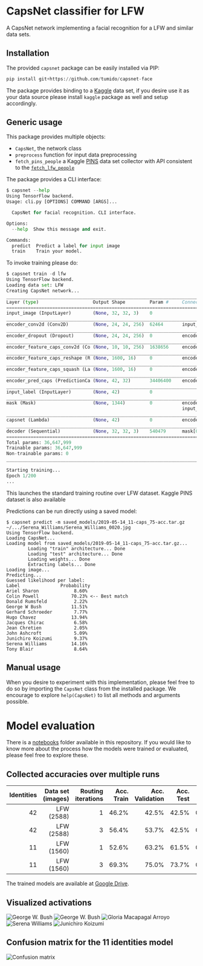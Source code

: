 # CapsNet classifier for LFW

A CapsNet network implementing a facial recognition for a LFW and similar data sets.


## Installation

The provided `capsnet` package can be easily installed via PIP:

```python
pip install git+https://github.com/tumido/capsnet-face
```

The package provides binding to a [Kaggle](https://www.kaggle.com) data set, if you desire use it as your data source please install `kaggle` package as well and setup accordingly.

## Generic usage

This package provides multiple objects:

- `CapsNet`, the network class
- `preprocess` function for input data preprocessing
- `fetch_pins_people` a Kaggle [PINS](https://www.kaggle.com/frules11/pins-face-recognition) data set collector with API consistent to the [`fetch_lfw_people`](https://scikit-learn.org/stable/modules/generated/sklearn.datasets.fetch_lfw_people.html)

The package provides a CLI interface:

```python
$ capsnet --help
Using TensorFlow backend.
Usage: cli.py [OPTIONS] COMMAND [ARGS]...

  CapsNet for facial recognition. CLI interface.

Options:
  --help  Show this message and exit.

Commands:
  predict  Predict a label for input image
  train    Train your model.
```

To invoke training please do:

```python
$ capsnet train -d lfw
Using TensorFlow backend.
Loading data set: LFW
Creating CapsNet network...
__________________________________________________________________________________________________
Layer (type)                    Output Shape         Param #     Connected to
==================================================================================================
input_image (InputLayer)        (None, 32, 32, 3)    0
__________________________________________________________________________________________________
encoder_conv2d (Conv2D)         (None, 24, 24, 256)  62464       input_image[0][0]
__________________________________________________________________________________________________
encoder_dropout (Dropout)       (None, 24, 24, 256)  0           encoder_conv2d[0][0]
__________________________________________________________________________________________________
encoder_feature_caps_conv2d (Co (None, 10, 10, 256)  1638656     encoder_dropout[0][0]
__________________________________________________________________________________________________
encoder_feature_caps_reshape (R (None, 1600, 16)     0           encoder_feature_caps_conv2d[0][0]
__________________________________________________________________________________________________
encoder_feature_caps_squash (La (None, 1600, 16)     0           encoder_feature_caps_reshape[0][0
__________________________________________________________________________________________________
encoder_pred_caps (PredictionCa (None, 42, 32)       34406400    encoder_feature_caps_squash[0][0]
__________________________________________________________________________________________________
input_label (InputLayer)        (None, 42)           0
__________________________________________________________________________________________________
mask (Mask)                     (None, 1344)         0           encoder_pred_caps[0][0]
                                                                 input_label[0][0]
__________________________________________________________________________________________________
capsnet (Lambda)                (None, 42)           0           encoder_pred_caps[0][0]
__________________________________________________________________________________________________
decoder (Sequential)            (None, 32, 32, 3)    540479      mask[0][0]
==================================================================================================
Total params: 36,647,999
Trainable params: 36,647,999
Non-trainable params: 0
__________________________________________________________________________________________________

Starting training...
Epoch 1/200
...
```
This launches the standard training routine over LFW dataset. Kaggle PINS dataset is also available

Predictions can be run directly using a saved model:
```
$ capsnet predict -m saved_models/2019-05-14_11-caps_75-acc.tar.gz ~/.../Serena_Williams/Serena_Williams_0020.jpg
Using TensorFlow backend.
Loading CapsNet...
Loading model from saved_models/2019-05-14_11-caps_75-acc.tar.gz...
        Loading "train" architecture... Done
        Loading "test" architecture... Done
        Loading weights... Done
        Extracting labels... Done
Loading image...
Predicting...
Guessed likelihood per label:
Label               Probability
Ariel Sharon             8.60%
Colin Powell            70.23% <-- Best match
Donald Rumsfeld          2.22%
George W Bush           11.51%
Gerhard Schroeder        7.77%
Hugo Chavez             13.94%
Jacques Chirac           6.58%
Jean Chretien            2.05%
John Ashcroft            5.09%
Junichiro Koizumi        9.37%
Serena Williams         14.16%
Tony Blair               8.64%
```

## Manual usage

When you desire to experiment with this implementation, please feel free to do so by importing the `CapsNet` class from the installed package. We encourage to explore `help(CapsNet)` to list all methods and arguments possible.

# Model evaluation

There is a [notebooks](notebooks) folder available in this repository. If you would like to know more about the process how the models were trained or evaluated, please feel free to explore these.

## Collected accuracies over multiple runs

| Identities | Data set (images) | Routing iterations | Acc. Train | Acc. Validation | Acc. Test  | Loss   |
| ---------: | ----------------: | -----------------: | ---------: | --------------: | ---------: | -----: |
|         42 |        LFW (2588) |                  1 |      46.2% |           42.5% |      42.5% | 0.5002 |
|         42 |        LFW (2588) |                  3 |      56.4% |           53.7% |      42.5% | 0.3915 |
|         11 |        LFW (1560) |                  1 |      52.6% |           63.2% |      61.5% | 0.2952 |
|         11 |        LFW (1560) |                  3 |      69.3% |           75.0% |      73.7% | 0.2013 |

The trained models are available at [Google Drive](https://drive.google.com/file/d/1--W4YTizYkFQ0H9rOQQapt495512-NIB/view?usp=sharing).

## Visualized activations

![George W. Bush](images/predicted_131_fail.svg)
![George W. Bush](images/predicted_116_ok.svg)
![Gloria Macapagal Arroyo](images/predicted_218_ok.svg)
![Serena Williams](images/predicted_316_ok.svg)
![Junichiro Koizumi](images/predicted_255_ok.svg)

## Confusion matrix for the 11 identities model

![Confusion matrix](images/confusion.svg)
